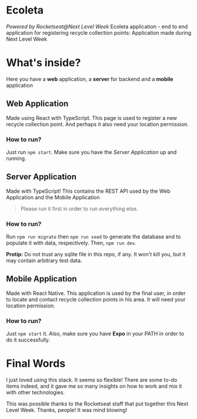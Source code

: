 # Ecoleta
*Powered by Rocketseat@Next Level Week*
Ecoleta application - end to end application for registering recycle collection points: Application made during Next Level Week

# What's inside?
Here you have a **web** application, a **server** for backend and a **mobile** application

## Web Application
Made using React with TypeScript. This page is used to register a new recycle collection point. And perhaps it also need your location permission.
### How to run?
Just run `npm start`. Make sure you have the *Server Application* up and running.

## Server Application
Made with TypeScript! This contains the REST API used by the Web Application and the Mobile Application
> Please run it first in order to run everything else.
### How to run?
Run `npm run migrate` then `npm run seed` to generate the database and to populate it with data, respectively. Then, `npm run dev`.

**Protip:** Do not trust any sqlite file in this repo, if any. It won't kill you, but it may contain arbitrary test data.

## Mobile Application
Made with React Native. This application is used by the final user, in order to locate and contact recycle collection points in his area. It will need your location permission.

### How to run?
Just `npm start` it. Also, make sure you have **Expo** in your PATH in order to do it successfully. 

# Final Words
I just loved using this stack. It seems so flexible! There are some to-do items indeed, and it gave me so many insights on how to work and mix it with other technologies.

This was possible thanks to the Rocketseat staff that put together this Next Level Week. Thanks, people! It was mind blowing!
